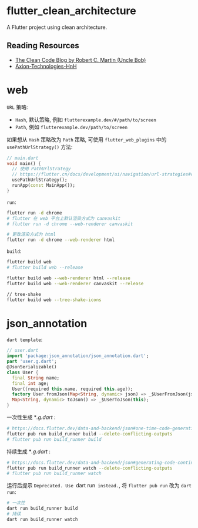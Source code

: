 # flutter_clean_architecture

A Flutter project using clean architecture.

## Reading Resources

- [The Clean Code Blog by Robert C. Martin (Uncle Bob)](https://blog.cleancoder.com/uncle-bob/2012/08/13/the-clean-architecture.html)
- [Axion-Technologies-HnH](https://github.com/ShadyBoukhary/Axion-Technologies-HnH)

# web

`URL` 策略:

- `Hash`, 默认策略, 例如 `flutterexample.dev/#/path/to/screen`
- `Path`, 例如 `flutterexample.dev/path/to/screen`

如果想从 `Hash` 策略改为 `Path` 策略, 可使用 `flutter_web_plugins` 中的 `usePathUrlStrategy()` 方法:

```dart
// main.dart
void main() {
  // 使用 PathUrlStrategy
  // https://flutter.cn/docs/development/ui/navigation/url-strategies#configuring-the-url-strategy
  usePathUrlStrategy();
  runApp(const MainApp());
}
```

`run`:

```bash
flutter run -d chrome
# flutter 在 web 平台上默认渲染方式为 canvaskit
# flutter run -d chrome --web-renderer canvaskit

# 更改渲染方式为 html
flutter run -d chrome --web-renderer html
```

`build`:

```bash
flutter build web
# flutter build web --release

flutter build web --web-renderer html --release
flutter build web --web-renderer canvaskit --release

// tree-shake
flutter build web --tree-shake-icons
```

# json_annotation

`dart template`:

```dart
// user.dart
import 'package:json_annotation/json_annotation.dart';
part 'user.g.dart';
@JsonSerializable()
class User {
  final String name;
  final int age;
  User({required this.name, required this.age});
  factory User.fromJson(Map<String, dynamic> json) => _$UserFromJson(json);
  Map<String, dynamic> toJson() => _$UserToJson(this);
}
```

一次性生成 \*_.g.dart_ :

```bash
# https://docs.flutter.dev/data-and-backend/json#one-time-code-generation
flutter pub run build_runner build --delete-conflicting-outputs
# flutter pub run build_runner build
```

持续生成 \*_.g.dart_ :

```bash
# https://docs.flutter.dev/data-and-backend/json#generating-code-continuously
flutter pub run build_runner watch --delete-conflicting-outputs
# flutter pub run build_runner watch
```

运行后提示 `Deprecated. Use `dart run` instead.`, 将 `flutter pub run` 改为 `dart run`:

```bash
# 一次性
dart run build_runner build
# 持续
dart run build_runner watch
```

